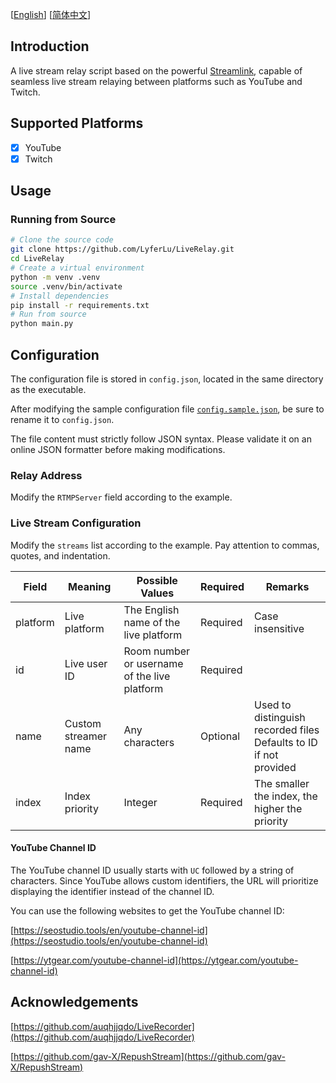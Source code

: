 [[English](README.md)] [[简体中文](README_zh-CN.md)]

## Introduction

A live stream relay script based on the powerful [Streamlink](https://streamlink.github.io), capable of seamless live stream relaying between platforms such as YouTube and Twitch.

## Supported Platforms

- [x] YouTube
- [x] Twitch

## Usage

### Running from Source

```sh
# Clone the source code
git clone https://github.com/LyferLu/LiveRelay.git
cd LiveRelay
# Create a virtual environment
python -m venv .venv
source .venv/bin/activate
# Install dependencies
pip install -r requirements.txt
# Run from source
python main.py
```

## Configuration

The configuration file is stored in `config.json`, located in the same directory as the executable.

After modifying the sample configuration file [`config.sample.json`](config.sample.json), be sure to rename it to `config.json`.

The file content must strictly follow JSON syntax. Please validate it on an online JSON formatter before making modifications.

### Relay Address

Modify the `RTMPServer` field according to the example.

### Live Stream Configuration

Modify the `streams` list according to the example. Pay attention to commas, quotes, and indentation.

| Field    | Meaning              | Possible Values                              | Required | Remarks                                                      |
| -------- | -------------------- | -------------------------------------------- | -------- | ------------------------------------------------------------ |
| platform | Live platform        | The English name of the live platform        | Required | Case insensitive                                             |
| id       | Live user ID         | Room number or username of the live platform | Required |  |
| name     | Custom streamer name | Any characters                               | Optional | Used to distinguish recorded files<br/>Defaults to ID if not provided |
| index    | Index priority       | Integer                                      | Required | The smaller the index, the higher the priority               |

#### YouTube Channel ID

The YouTube channel ID usually starts with `UC` followed by a string of characters. Since YouTube allows custom identifiers, the URL will prioritize displaying the identifier instead of the channel ID.

You can use the following websites to get the YouTube channel ID:

[https://seostudio.tools/en/youtube-channel-id](https://seostudio.tools/en/youtube-channel-id)

[https://ytgear.com/youtube-channel-id](https://ytgear.com/youtube-channel-id)

## Acknowledgements

[https://github.com/auqhjjqdo/LiveRecorder](https://github.com/auqhjjqdo/LiveRecorder)

[https://github.com/gav-X/RepushStream](https://github.com/gav-X/RepushStream)